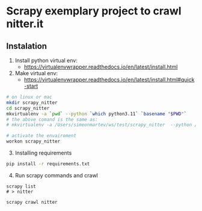 # Scrapy exemplary project to crawl nitter.it

## Instalation 
1. Install python virtual env:
    - https://virtualenvwrapper.readthedocs.io/en/latest/install.html
2. Make virtual env:
    - https://virtualenvwrapper.readthedocs.io/en/latest/install.html#quick-start

```sh
# on linux or mac
mkdir scrapy_nitter
cd scrapy_nitter
mkvirtualenv -a `pwd` --python `which python3.11` `basename "$PWD"`
# the above comand is the same as:
# mkvirtualenv -a /Users/simeonmartev/ws/test/scrapy_nitter  --python /opt/homebrew/bin/python3.11 scrapy_nitter

# activate the envairoment
workon scrapy_nitter
```

3. Installing requirements
```sh
pip install -r requirements.txt
```

4. Run scrapy commands and crawl
```
scrapy list
# > nitter

scrapy crawl nitter
```
